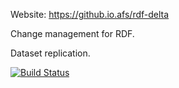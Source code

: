 Website: https://github.io.afs/rdf-delta

Change management for RDF.

Dataset replication.



[![Build Status](https://api.travis-ci.org/afs/rdf-delta.svg)](https://travis-ci.org/afs/rdf-delta)
